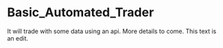 # Basic_Automated_Trader
It will trade with some data using an api. More details to come.
This text is an edit.